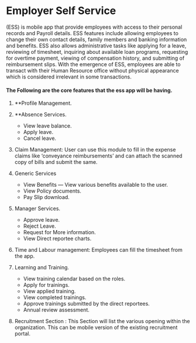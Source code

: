 # Employer Self Service

(ESS) is mobile app that provide employees with access to their personal records and Payroll details. ESS features include allowing employees to change their own contact details, family members and banking information and benefits. ESS also allows administrative tasks like applying for a leave, reviewing of timesheet, inquiring about available loan programs, requesting for overtime payment, viewing of compensation history, and submitting of reimbursement slips. With the emergence of ESS, employees are able to transact with their Human Resource office without physical appearance which is considered irrelevant in some transactions.

#### The Following are the core features that the ess app will be having.

  1. **Profile Management.

  2. **Absence Services.

     * View leave balance.
     * Apply leave.
     * Cancel leave.

  3. Claim Management:  User can use this module to fill in the expense claims like ‘conveyance reimbursements’ and can attach the scanned copy of  bills and submit the same.

  4. Generic Services
      * View Benefits — View various benefits available to the user.
      * View Policy documents.
      * Pay Slip download.

  5. Manager Services.
      * Approve leave.
      * Reject Leave.
      * Request for More information.
      * View Direct reportee charts.
    
  6. Time and Labour management: Employees can fill the timesheet from the app.
  
  7. Learning and Training.
  
      *  View training calendar based on the roles.
      *  Apply for trainings.
      *  View applied training.
      *  View completed trainings.
      *  Approve trainings submitted by the direct reportees.
      *  Annual review assessment.
  8. Recruitment Section :
    This Section will list the various opening within the organization. This can be mobile version of the existing recruitment portal.
  
  
 
